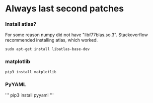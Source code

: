 # Always last second patches

### Install atlas?
For some reason numpy did not have "libf77blas.so.3". Stackoverflow recommended installing atlas, which worked.
```
sudo apt-get install libatlas-base-dev
```

### matplotlib
```
pip3 install matplotlib
```

### PyYAML
'''
pip3 install pyyaml
'''
